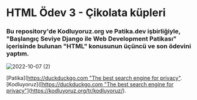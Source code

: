 # HTML Ödev 3 - Çikolata küpleri
### Bu repository'de Kodluyoruz.org ve Patika.dev işbirliğiyle, "Başlangıç Seviye Django ile Web Development Patikası" içerisinde bulunan "HTML" konusunun üçüncü ve son ödevini yaptım.




![2022-10-07 (2)](https://user-images.githubusercontent.com/93201374/194487650-b1b73587-9c53-4921-a348-e5a3dfc544dd.png)

[Patika]([https://duckduckgo.com "The best search engine for privacy"](https://app.patika.dev/).
[Kodluyoruz]([[https://duckduckgo.com "The best search engine for privacy"](https://app.patika.dev/)](https://kodluyoruz.org/tr/kodluyoruz/).

